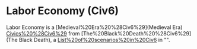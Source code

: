 # Labor Economy (Civ6)

Labor Economy is a [Medieval%20Era%20%28Civ6%29](Medieval Era) [Civics%20%28Civ6%29](civic) from [The%20Black%20Death%20%28Civ6%29](The Black Death), a [List%20of%20scenarios%20in%20Civ6](scenario) in "".
